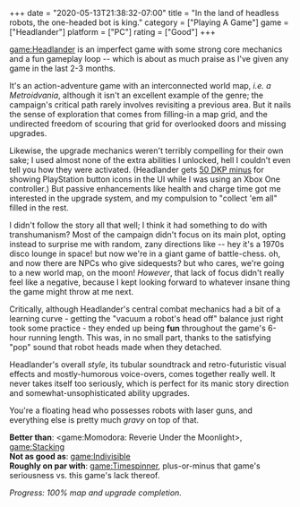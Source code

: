 +++
date = "2020-05-13T21:38:32-07:00"
title = "In the land of headless robots, the one-headed bot is king."
category = ["Playing A Game"]
game = ["Headlander"]
platform = ["PC"]
rating = ["Good"]
+++

<game:Headlander> is an imperfect game with some strong core mechanics and a fun gameplay loop -- which is about as much praise as I've given any game in the last 2-3 months.

It's an action-adventure game with an interconnected world map, <i>i.e. a Metroidvania</i>, although it isn't an excellent example of the genre; the campaign's critical path rarely involves revisiting a previous area.  But it nails the sense of exploration that comes from filling-in a map grid, and the undirected freedom of scouring that grid for overlooked doors and missing upgrades.

Likewise, the upgrade mechanics weren't terribly compelling for their own sake; I used almost none of the extra abilities I unlocked, hell I couldn't even tell you how they were activated.  (Headlander gets <a href="https://knowyourmeme.com/memes/50-dkp-minus-onyxia-wipe">50 DKP minus</a> for showing PlayStation button icons in the UI while I was using an Xbox One controller.)  But passive enhancements like health and charge time got me interested in the upgrade system, and my compulsion to "collect 'em all" filled in the rest.

I didn't follow the story all that well; I think it had something to do with transhumanism?  Most of the campaign didn't focus on its main plot, opting instead to surprise me with random, zany directions like -- hey it's a 1970s disco lounge in space! but now we're in a giant game of battle-chess. oh, and now there are NPCs who give sidequests? but who cares, we're going to a new world map, on the moon!  <i>However</i>, that lack of focus didn't really feel like a negative, because I kept looking forward to whatever insane thing the game might throw at me next.

Critically, although Headlander's central combat mechanics had a bit of a learning curve - getting the "vacuum a robot's head off" balance just right took some practice - they ended up being <b>fun</b> throughout the game's 6-hour running length.  This was, in no small part, thanks to the satisfying "pop" sound that robot heads made when they detached.

Headlander's overall <i>style</i>, its tubular soundtrack and retro-futuristic visual effects and mostly-humorous voice-overs, comes together really well.  It never takes itself too seriously, which is perfect for its manic story direction and somewhat-unsophisticated ability upgrades.

You're a floating head who possesses robots with laser guns, and everything else is pretty much <i>gravy</i> on top of that.

<b>Better than</b>: <game:Momodora: Reverie Under the Moonlight>, <game:Stacking>  
<b>Not as good as</b>: <game:Indivisible>  
<b>Roughly on par with</b>: <game:Timespinner>, plus-or-minus that game's seriousness vs. this game's lack thereof.

<i>Progress: 100% map and upgrade completion.</i>
